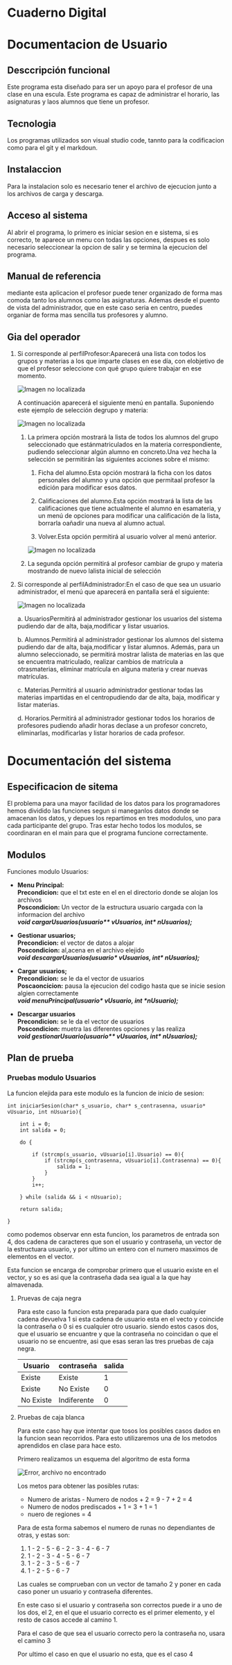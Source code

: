 # Cuaderno Digital

Documentacion de Usuario
=

Desccripción funcional
-
Este programa esta diseñado para ser un apoyo para el profesor de una clase en una escula. Este programa es capaz de administrar el horario, las asignaturas y laos alumnos que tiene un profesor.

Tecnologia
-
Los programas utilizados son visual studio code, tannto para la codificacion como para el git y el markdoun.

Instalaccion
-
Para la instalacion solo es necesario tener el archivo de ejecucion junto a los archivos de carga y descarga.

Acceso al sistema
-
Al abrir el programa, lo primero es iniciar sesion en e sistema, si es correcto, te aparece un menu con todas las opciones, despues es solo necesario seleccionear la opcion de salir y se termina la ejecucion del programa.

Manual de referencia
-

mediante esta aplicacion el profesor puede tener organizado de forma mas comoda tanto los alumnos como las asignaturas. Ademas desde el puento de vista del administrador, que en este caso seria en centro, puedes organiar de forma mas sencilla tus profesores y alumno.

Gia del operador
-
1. Si corresponde al perfilProfesor:Aparecerá una lista con todos los grupos y materias a los que imparte clases en ese día, con elobjetivo de que el profesor seleccione con qué grupo quiere trabajar en ese momento.
  
    ![Imagen no localizada](./recursosDoc/Captura%20de%20pantalla%20de%202022-04-07%2018-53-42.png)
    
    A continuación aparecerá el siguiente menú en pantalla. Suponiendo este ejemplo de selección degrupo y materia:

    ![Imagen no localizada](./recursosDoc/Captura%20de%20pantalla%20de%202022-04-07%2018-46-59.png)

    1. La primera opción mostrará la lista de todos los alumnos del grupo seleccionado que estánmatriculados en la materia correspondiente, pudiendo seleccionar algún alumno en concreto.Una vez hecha la selección se permitirán las siguientes acciones sobre el mismo:
        1. Ficha del alumno.Esta opción mostrará la ficha con los datos personales del alumno y una opción que permitaal profesor la edición para modificar esos datos.

        2. Calificaciones del alumno.Esta opción mostrará la lista de las calificaciones que tiene actualmente el alumno en esamateria,  y  un  menú  de  opciones  para  modificar  una  calificación  de  la  lista,  borrarla  oañadir una nueva al alumno actual.
        
        3. Volver.Esta opción permitirá al usuario volver al menú anterior.

        ![Imagen no localizada](./recursosDoc/Captura%20de%20pantalla%20de%202022-04-07%2018-52-18.png)

    2. La segunda opción permitirá al profesor cambiar de grupo y materia mostrando de nuevo lalista inicial de selección
      
2.  Si corresponde al perfilAdministrador:En el caso de que sea un usuario administrador, el menú que aparecerá en pantalla será el siguiente:

    ![Imagen no localizada](./recursosDoc/Captura%20de%20pantalla%20de%202022-04-07%2018-52-03.png)

    a.  UsuariosPermitirá  al  administrador  gestionar  los  usuarios  del  sistema  pudiendo  dar  de  alta,  baja,modificar y listar usuarios.
    
    b.  Alumnos.Permitirá  al  administrador  gestionar  los  alumnos  del  sistema  pudiendo  dar  de  alta,  baja,modificar  y  listar  alumnos.  Además,  para  un  alumno  seleccionado,  se  permitirá  mostrar  lalista de materias en las que se encuentra matriculado, realizar cambios de matrícula a otrasmaterias, eliminar matrícula en alguna materia y crear nuevas matrículas.
    
    c.  Materias.Permitirá  al  usuario  administrador  gestionar  todas  las  materias  impartidas  en  el  centropudiendo dar de alta, baja, modificar y listar materias.

    d.  Horarios.Permitirá al administrador gestionar todos los horarios de profesores pudiendo añadir horas declase a un profesor concreto, eliminarlas, modificarlas y listar horarios de cada profesor.

Documentación del sistema
=

Especificacion de sitema
-

El problema para una mayor facilidad de los datos para los programadores hemos dividido las funciones segun si maneganlos datos donde se amacenan los datos, y depues los repartimos en tres mododulos, uno para cada participante del grupo. Tras estar hecho todos los modulos, se coordinaran en el main para que el programa funcione correctamente.

Modulos
-

Funciones modulo Usuarios:

- **Menu Principal:**  
    **Precondicion:** que el txt este en el en el directorio donde se alojan los archivos  
    **Poscondicion:** Un vector de la estructura usuario cargada con la informacion del archivo  
    ***void cargarUsuarios(usuario\*\* vUsuarios, int\* nUsuarios);***
- **Gestionar usuarios;**  
    **Precondicion:** el vector de datos a alojar  
    **Poscondicion:** al,acena en el archivo elejido  
    ***void descargarUsuarios(usuario\* vUsuarios, int\* nUsuarios);***  

- **Cargar usuarios;**  
    **Precondicion:** se le da el vector de usuarios  
    **Poscaoncicion:** pausa la ejecucion del codigo hasta que se inicie sesion algien correctamente  
    ***void menuPrincipal(usuario\* vUsuario, int \*nUsuario);***

- **Descargar usuarios**  
    **Precondicion:** se le da el vector de usuarios  
    **Poscondicion:** muetra las diferentes opciones y las realiza  
    ***void gestionarUsuario(usuario\*\* vUsuarios, int\* nUsuarios);*** 

Plan de prueba
-

### Pruebas modulo Usuarios
  
La funcion elejida para este modulo es la funcion de inicio de sesion:

~~~
int iniciarSesion(char* s_usuario, char* s_contrasenna, usuario* vUsuario, int nUsuario){

    int i = 0;
    int salida = 0;

    do {

        if (strcmp(s_usuario, vUsuario[i].Usuario) == 0){
            if (strcmp(s_contrasenna, vUsuario[i].Contrasenna) == 0){
                salida = 1;
            }
        }
        i++;

    } while (salida && i < nUsuario);

    return salida;

}
~~~
como podemos observar enn esta  funcion, los parametros de entrada son 4, dos cadena de caracteres que son el usuario y contraseña, un vector de la estructuara usuario, y por ultimo un entero con el numero masximos de elementos en el vector.
    
Esta funcion se encarga de comprobar primero que el usuario existe en el vector, y so es asi que la contraseña dada sea igual a la que hay almavenada.
    
1. Pruevas de caja negra 
  
  
    Para este caso la funcion esta preparada para que dado cualquier cadena devuelva 1 si esta cadena de usuario esta en el vecto y coincide la contraseña o 0 si es cualquier otro usuario. siendo estos casos dos, que el usuario se encuantre y que la contraseña no coincidan o que el usuario no se encuentre, asi que esas seran las tres pruebas de caja negra.

    | Usuario | contraseña | salida |
    | -- | -- | -- |
    | Existe | Existe | 1 |
    | Existe | No Existe | 0 |
    | No Existe | Indiferente | 0 |
      

2. Pruebas de caja blanca 
  
    Para este caso hay que intentar que tosos los posibles casos dados en la funcion sean recorridos. Para esto utilizaremos una de los metodos aprendidos en clase para hace esto. 
    
    Primero realizamos un esquema del algoritmo de esta forma 

    ![Error, archivo no encontrado](./recursosDoc/diagrama%20funcion.png)
      
    Los metos para obtener las posibles rutas:
      
    - Numero de aristas - Numero de nodos + 2 = 9 - 7 + 2 = 4
    - Numero de nodos prediscados + 1 = 3 + 1 = 1
    - nuero de regiones = 4
      
    Para de esta forma sabemos el numero de runas no dependiantes de otras, y estas son:

    1. 1 - 2 - 5 - 6 - 2 - 3 - 4 - 6 - 7
    2. 1 - 2 - 3 - 4 - 5 - 6 - 7
    3. 1 - 2 - 3 - 5 - 6 - 7
    4. 1 - 2 - 5 - 6 - 7
      
    Las cuales se comprueban con un vector de tamaño 2 y poner en cada caso poner un usuario y contraseña diferentes.

    En este caso si el usuario y contraseña son correctos puede ir a uno de los dos, el 2, en el que el usuario correcto es el primer elemento, y el resto de casos accede al camino 1.

    Para el caso de que sea el usuario correcto pero la contraseña no, usara el camino 3

    Por ultimo el caso en que el usuario no esta, que es el caso 4